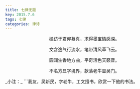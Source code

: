 ```yaml
---
title: 七律无题
key: 2015.7.6
tags: 七律
categories: 律诗
---
```


<p align="center">磕访于君仰慕真，求得墨宝情感深。
</p>
<p align="center">文含逸气行流水，笔带清风草飞云。
</p>
<p align="center">圆润生香地方曲，平奇活色天籁音。
</p>
<p align="center">不名方显字境界，款落老牛显吴门。
</p>
_小注：_
```我友，吴新民，字老牛，工文擅书，欣赏一下他的书法。

```